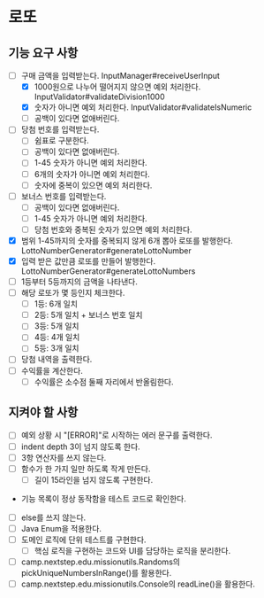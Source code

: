 # 로또

## 기능 요구 사항
- [ ] 구매 금액을 입력받는다. InputManager#receiveUserInput
  - [x] 1000원으로 나누어 떨어지지 않으면 예외 처리한다. InputValidator#validateDivision1000
  - [x] 숫자가 아니면 예외 처리한다. InputValidator#validateIsNumeric
  - [ ] 공백이 있다면 없애버린다.
- [ ] 당첨 번호를 입력받는다.
  - [ ] 쉼표로 구분한다.
  - [ ] 공백이 있다면 없애버린다.
  - [ ] 1-45 숫자가 아니면 예외 처리한다.
  - [ ] 6개의 숫자가 아니면 예외 처리한다.
  - [ ] 숫자에 중복이 있으면 예외 처리한다.
- [ ] 보너스 번호를 입력받는다.
  - [ ] 공백이 있다면 없애버린다. 
  - [ ] 1-45 숫자가 아니면 예외 처리한다.
  - [ ] 당첨 번호와 중복된 숫자가 있으면 예외 처리한다.
- [x] 범위 1-45까지의 숫자를 중복되지 않게 6개 뽑아 로또를 발행한다. LottoNumberGenerator#generateLottoNumber
- [x] 입력 받은 값만큼 로또를 만들어 발행한다. LottoNumberGenerator#generateLottoNumbers
- [ ] 1등부터 5등까지의 금액을 나타낸다.
- [ ] 해당 로또가 몇 등인지 체크한다.
  - [ ] 1등: 6개 일치
  - [ ] 2등: 5개 일치 + 보너스 번호 일치
  - [ ] 3등: 5개 일치
  - [ ] 4등: 4개 일치
  - [ ] 5등: 3개 일치
- [ ] 당첨 내역을 출력한다.
- [ ] 수익률을 계산한다.
  - [ ] 수익률은 소수점 둘째 자리에서 반올림한다.

## 지켜야 할 사항
- [ ] 예외 상황 시 "[ERROR]"로 시작하는 에러 문구를 출력한다.
- [ ] indent depth 3이 넘지 않도록 한다.
- [ ] 3항 연산자를 쓰지 않는다.
- [ ] 함수가 한 가지 일만 하도록 작게 만든다.
  - [ ] 길이 15라인을 넘지 않도록 구현한다.
- 기능 목록이 정상 동작함을 테스트 코드로 확인한다.
- [ ] else를 쓰지 않는다.
- [ ] Java Enum을 적용한다.
- [ ] 도메인 로직에 단위 테스트를 구현한다.
  - [ ] 핵심 로직을 구현하는 코드와 UI를 담당하는 로직을 분리한다.
- [ ] camp.nextstep.edu.missionutils.Randoms의 pickUniqueNumbersInRange()를 활용한다.
- [ ] camp.nextstep.edu.missionutils.Console의 readLine()을 활용한다.